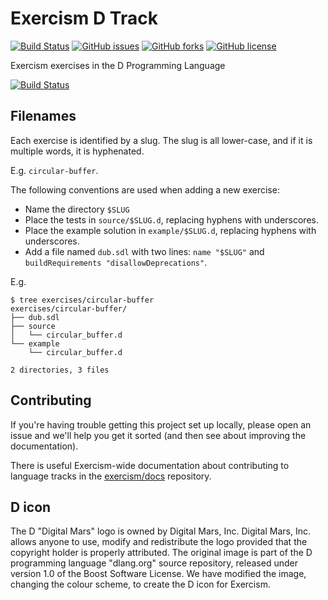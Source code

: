 # Exercism D Track

[![Build Status](https://travis-ci.org/exercism/d.svg?branch=master)](https://travis-ci.org/exercism/d)
[![GitHub issues](https://img.shields.io/github/issues/exercism/d.svg)](https://github.com/exercism/d/issues)
[![GitHub forks](https://img.shields.io/github/forks/exercism/d.svg)](https://github.com/exercism/d/network)
[![GitHub license](https://img.shields.io/badge/license-MIT-blue.svg)](https://raw.githubusercontent.com/exercism/d/master/LICENSE)

Exercism exercises in the D Programming Language

[![Build Status](https://travis-ci.org/exercism/dlang.svg?branch=master)](https://travis-ci.org/exercism/d)

## Filenames

Each exercise is identified by a slug.
The slug is all lower-case, and if it is multiple words, it is hyphenated.

E.g. `circular-buffer`.

The following conventions are used when adding a new exercise:

* Name the directory `$SLUG`
* Place the tests in `source/$SLUG.d`, replacing hyphens with underscores.
* Place the example solution in `example/$SLUG.d`, replacing hyphens with underscores.
* Add a file named `dub.sdl` with two lines: `name "$SLUG"` and `buildRequirements "disallowDeprecations"`.

E.g.

```
$ tree exercises/circular-buffer
exercises/circular-buffer/
├── dub.sdl
├── source
│   └── circular_buffer.d
└── example
    └── circular_buffer.d

2 directories, 3 files
```

## Contributing

If you're having trouble getting this project set up locally, please open an issue and we'll help you get it sorted (and then see about improving the documentation).

There is useful Exercism-wide documentation about contributing to language tracks in the [exercism/docs](https://github.com/exercism/docs/blob/master/language-tracks/README.md) repository.

## D icon
The D "Digital Mars" logo is owned by Digital Mars, Inc. Digital Mars, Inc. allows anyone to use, modify and redistribute the logo provided that the copyright holder is properly attributed. The original image is part of the D programming language "dlang.org" source repository, released under version 1.0 of the Boost Software License. We have modified the image, changing the colour scheme, to create the D icon for Exercism.
